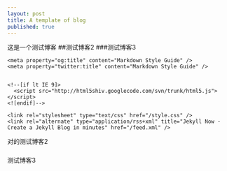 ```yaml
---
layout: post
title: A template of blog
published: true
---
```


这是一个测试博客
##测试博客2
###测试博客3

    <meta property="og:title" content="Markdown Style Guide" />
    <meta property="twitter:title" content="Markdown Style Guide" />
    

    <!--[if lt IE 9]>
      <script src="http://html5shiv.googlecode.com/svn/trunk/html5.js"></script>
    <![endif]-->

    <link rel="stylesheet" type="text/css" href="/style.css" />
    <link rel="alternate" type="application/rss+xml" title="Jekyll Now - Create a Jekyll Blog in minutes" href="/feed.xml" />


对的测试博客2
###

测试博客3
